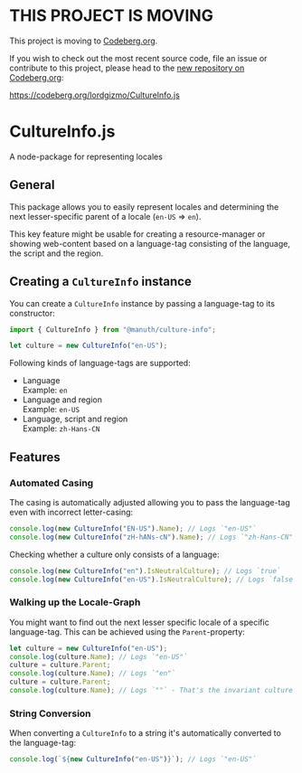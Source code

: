 # THIS PROJECT IS MOVING
This project is moving to [Codeberg.org](https://codeberg.org).

If you wish to check out the most recent source code, file an issue or contribute to this project, please head to the [new repository on Codeberg.org](https://codeberg.org/lordgizmo/CultureInfo.js):

<https://codeberg.org/lordgizmo/CultureInfo.js>

# CultureInfo.js
A node-package for representing locales

## General
This package allows you to easily represent locales and determining the next lesser-specific parent of a locale (`en-US` => `en`).

This key feature might be usable for creating a resource-manager or showing web-content based on a language-tag consisting of the language, the script and the region.

## Creating a `CultureInfo` instance
You can create a `CultureInfo` instance by passing a language-tag to its constructor:

```ts
import { CultureInfo } from "@manuth/culture-info";

let culture = new CultureInfo("en-US");
```

Following kinds of language-tags are supported:
  - Language  
    Example: `en`
  - Language and region  
    Example: `en-US`
  - Language, script and region  
    Example: `zh-Hans-CN`

## Features
### Automated Casing
The casing is automatically adjusted allowing you to pass the language-tag even with incorrect letter-casing:

```ts
console.log(new CultureInfo("EN-US").Name); // Logs `"en-US"`
console.log(new CultureInfo("zH-hANs-cN").Name); // Logs `"zh-Hans-CN"`
```

Checking whether a culture only consists of a language:
```ts
console.log(new CultureInfo("en").IsNeutralCulture); // Logs `true`
console.log(new CultureInfo("en-US").IsNeutralCulture); // Logs `false`
```

### Walking up the Locale-Graph
You might want to find out the next lesser specific locale of a specific language-tag.
This can be achieved using the `Parent`-property:

```ts
let culture = new CultureInfo("en-US");
console.log(culture.Name); // Logs `"en-US"`
culture = culture.Parent;
console.log(culture.Name); // Logs `"en"`
culture = culture.Parent;
console.log(culture.Name); // Logs `""` - That's the invariant culture
```

### String Conversion
When converting a `CultureInfo` to a string it's automatically converted to the language-tag:

```ts
console.log(`${new CultureInfo("en-US")}`); // Logs `"en-US"`
```
